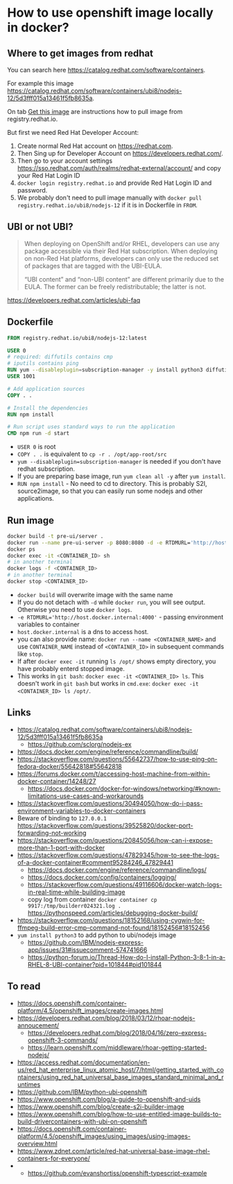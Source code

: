 # How to use openshift image locally in docker?

## Where to get images from redhat

You can search here https://catalog.redhat.com/software/containers.

For example this image https://catalog.redhat.com/software/containers/ubi8/nodejs-12/5d3fff015a13461f5fb8635a.

On tab [Get this image](https://catalog.redhat.com/software/containers/ubi8/nodejs-12/5d3fff015a13461f5fb8635a?container-tabs=gti) are instructions how to pull image from registry.redhat.io.

But first we need Red Hat Developer Account:
1. Create normal Red Hat account on https://redhat.com.
2. Then Sing up for Developer Account on https://developers.redhat.com/.
3. Then go to your account settings https://sso.redhat.com/auth/realms/redhat-external/account/ and copy your Red Hat Login ID
4. `docker login registry.redhat.io` and provide Red Hat Login ID and password.
5. We probably don't need to pull image manually with `docker pull registry.redhat.io/ubi8/nodejs-12` if it is in Dockerfile in `FROM`.

## UBI or not UBI?

>When deploying on OpenShift and/or RHEL, developers can use any package accessible via their Red Hat subscription. When deploying on non-Red Hat platforms, developers can only use the reduced set of packages that are tagged with the UBI-EULA. 
>
>“UBI content” and “non-UBI content” are different primarily due to the EULA. The former can be freely redistributable; the latter is not.

https://developers.redhat.com/articles/ubi-faq

## Dockerfile

```Dockerfile
FROM registry.redhat.io/ubi8/nodejs-12:latest

USER 0
# required: diffutils contains cmp
# iputils contains ping
RUN yum --disableplugin=subscription-manager -y install python3 diffutils
USER 1001

# Add application sources
COPY . .

# Install the dependencies
RUN npm install

# Run script uses standard ways to run the application
CMD npm run -d start
```

- `USER 0` is root
- `COPY . .` is equivalent to `cp -r . /opt/app-root/src`
- `yum --disableplugin=subscription-manager` is needed if you don't have redhat subscription.
- If you are preparing base image, run `yum clean all -y` after `yum install`.
- `RUN npm install` - No need to cd to directory. This is probably S2I, source2image, so that you can easily run some nodejs and other applications.

## Run image

```bash
docker build -t pre-ui/server .
docker run --name pre-ui-server -p 8080:8080 -d -e RTDMURL='http://host.docker.internal:4000' -e DISABLE_KAFKA=false pre-ui/server
docker ps
docker exec -it <CONTAINER_ID> sh
# in another terminal
docker logs -f <CONTAINER_ID>
# in another terminal
docker stop <CONTAINER_ID>
```

- `docker build` will overwrite image with the same name
- If you do not detach with `-d` while `docker run`, you will see output. Otherwise you need to use `docker logs`.
- `-e RTDMURL='http://host.docker.internal:4000'` - passing environment variables to container
- `host.docker.internal` is a dns to access host.
- you can also provide name: `docker run --name <CONTAINER_NAME>` and use `CONTAINER_NAME` instead of `<CONTAINER_ID>` in subsequent commands like `stop`.
- If after `docker exec -it` running `ls /opt/` shows empty directory, you have probably enterd stopped image.
- This works in `git bash`: `docker exec -it <CONTAINER_ID> ls`. This doesn't work in `git bash` but works in `cmd.exe`: `docker exec -it <CONTAINER_ID> ls /opt/`.

## Links

- https://catalog.redhat.com/software/containers/ubi8/nodejs-12/5d3fff015a13461f5fb8635a
  - https://github.com/sclorg/nodejs-ex
- https://docs.docker.com/engine/reference/commandline/build/
- https://stackoverflow.com/questions/55642737/how-to-use-ping-on-fedora-docker/55642818#55642818
- https://forums.docker.com/t/accessing-host-machine-from-within-docker-container/14248/27
  - https://docs.docker.com/docker-for-windows/networking/#known-limitations-use-cases-and-workarounds
- https://stackoverflow.com/questions/30494050/how-do-i-pass-environment-variables-to-docker-containers
- Beware of binding to `127.0.0.1` https://stackoverflow.com/questions/39525820/docker-port-forwarding-not-working
- https://stackoverflow.com/questions/20845056/how-can-i-expose-more-than-1-port-with-docker
- https://stackoverflow.com/questions/47829345/how-to-see-the-logs-of-a-docker-container#comment95284246_47829441
  - https://docs.docker.com/engine/reference/commandline/logs/
  - https://docs.docker.com/config/containers/logging/
  - https://stackoverflow.com/questions/49116606/docker-watch-logs-in-real-time-while-building-image
  - copy log from container `docker container cp 9917:/tmp/builderr024321.log .` https://pythonspeed.com/articles/debugging-docker-build/
- https://stackoverflow.com/questions/18152168/using-cygwin-for-ffmpeg-build-error-cmp-command-not-found/18152456#18152456
- `yum install python3` to add python to ubi/nodejs image
  - https://github.com/IBM/nodejs-express-app/issues/31#issuecomment-574741666
  - https://python-forum.io/Thread-How-do-I-install-Python-3-8-1-in-a-RHEL-8-UBI-container?pid=101844#pid101844

## To read

- https://docs.openshift.com/container-platform/4.5/openshift_images/create-images.html
- https://developers.redhat.com/blog/2018/03/12/rhoar-nodejs-annoucement/
  - https://developers.redhat.com/blog/2018/04/16/zero-express-openshift-3-commands/
  - https://learn.openshift.com/middleware/rhoar-getting-started-nodejs/
- https://access.redhat.com/documentation/en-us/red_hat_enterprise_linux_atomic_host/7/html/getting_started_with_containers/using_red_hat_universal_base_images_standard_minimal_and_runtimes
- https://github.com/IBM/python-ubi-openshift
- https://www.openshift.com/blog/a-guide-to-openshift-and-uids
- https://www.openshift.com/blog/create-s2i-builder-image
- https://www.openshift.com/blog/how-to-use-entitled-image-builds-to-build-drivercontainers-with-ubi-on-openshift
- https://docs.openshift.com/container-platform/4.5/openshift_images/using_images/using-images-overview.html
- https://www.zdnet.com/article/red-hat-universal-base-image-rhel-containers-for-everyone/
- - https://github.com/evanshortiss/openshift-typescript-example